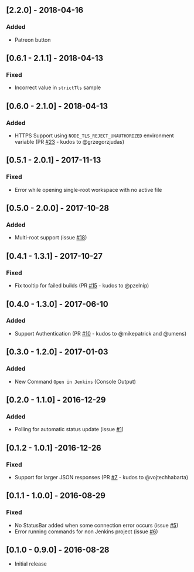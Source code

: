 ## [2.2.0] - 2018-04-16
### Added
- Patreon button

## [0.6.1 - 2.1.1] - 2018-04-13
### Fixed
- Incorrect value in `strictTls` sample

## [0.6.0 - 2.1.0] - 2018-04-13
### Added
- HTTPS Support using `NODE_TLS_REJECT_UNAUTHORIZED` environment variable (PR [#23](https://github.com/alefragnani/vscode-jenkins-status/pull/23) - kudos to @grzegorzjudas)

## [0.5.1 - 2.0.1] - 2017-11-13
### Fixed
- Error while opening single-root workspace with no active file

## [0.5.0 - 2.0.0] - 2017-10-28
### Added
- Multi-root support (issue [#18](https://github.com/alefragnani/vscode-jenkins/status/issues/18))

## [0.4.1 - 1.3.1] - 2017-10-27
### Fixed
- Fix tooltip for failed builds (PR [#15](https://github.com/alefragnani/vscode-jenkins-status/pull/15) - kudos to @pzelnip)

## [0.4.0 - 1.3.0] - 2017-06-10
### Added
- Support Authentication (PR [#10](https://github.com/alefragnani/vscode-jenkins-status/pull/10) - kudos to @mikepatrick and @umens)

## [0.3.0 - 1.2.0] - 2017-01-03
### Added
- New Command `Open in Jenkins` (Console Output)

## [0.2.0 - 1.1.0] - 2016-12-29
### Added
- Polling for automatic status update (issue [#1](https://github.com/alefragnani/vscode-jenkins-status/issues/1))

## [0.1.2 - 1.0.1] -2016-12-26 
### Fixed
- Support for larger JSON responses (PR [#7](https://github.com/alefragnani/vscode-jenkins-status/pull/7) - kudos to @vojtechhabarta)

## [0.1.1 - 1.0.0] - 2016-08-29

### Fixed
- No StatusBar added when some connection error occurs (issue [#5](https://github.com/alefragnani/vscode-jenkins-status/issues/5))
- Error running commands for non Jenkins project (issue [#6](https://github.com/alefragnani/vscode-jenkins-status/issues/6))

## [0.1.0 - 0.9.0] - 2016-08-28
- Initial release
